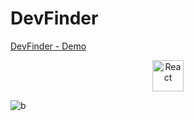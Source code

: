 # DevFinder

[DevFinder - Demo](https://devfinerleonardofig.netlify.app)

<p align="center">
<a href="https://reactjs.org/" target="_blank" rel="noreferrer"><img src="https://raw.githubusercontent.com/danielcranney/readme-generator/main/public/icons/skills/react-colored.svg" width="50" height="50" alt="React" /></a>
</p>

![b](https://user-images.githubusercontent.com/59649767/193902220-a354303e-1f37-42fb-8371-43f3ffdec665.png)
